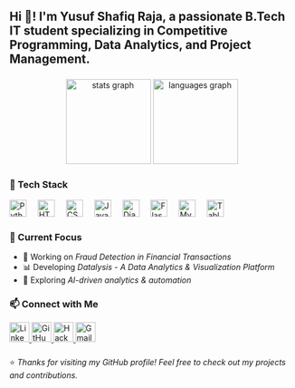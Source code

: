 <h2 align="left">Hi 👋! I'm Yusuf Shafiq Raja, a passionate B.Tech IT student specializing in Competitive Programming, Data Analytics, and Project Management.</h2>

###

<div align="center">
  <img src="https://github-readme-stats.vercel.app/api?username=YusufShafiqRaja&hide_title=false&hide_rank=false&show_icons=true&include_all_commits=true&count_private=true&disable_animations=false&theme=dracula&locale=en&hide_border=false" height="150" alt="stats graph" />
  <img src="https://github-readme-stats.vercel.app/api/top-langs?username=YusufShafiqRaja&locale=en&hide_title=false&layout=compact&card_width=320&langs_count=5&theme=dracula&hide_border=false" height="150" alt="languages graph" />
</div>

###

<h3 align="left">🔧 Tech Stack</h3>

<div align="left">
  <img src="https://cdn.jsdelivr.net/gh/devicons/devicon/icons/python/python-original.svg" height="30" alt="Python logo" />
  <img width="12" />
  <img src="https://cdn.jsdelivr.net/gh/devicons/devicon/icons/html5/html5-original.svg" height="30" alt="HTML5 logo" />
  <img width="12" />
  <img src="https://cdn.jsdelivr.net/gh/devicons/devicon/icons/css3/css3-original.svg" height="30" alt="CSS3 logo" />
  <img width="12" />
  <img src="https://cdn.jsdelivr.net/gh/devicons/devicon/icons/javascript/javascript-original.svg" height="30" alt="JavaScript logo" />
  <img width="12" />
  <img src="https://cdn.jsdelivr.net/gh/devicons/devicon/icons/django/django-original.svg" height="30" alt="Django logo" />
  <img width="12" />
  <img src="https://cdn.jsdelivr.net/gh/devicons/devicon/icons/flask/flask-original.svg" height="30" alt="Flask logo" />
  <img width="12" />
  <img src="https://cdn.jsdelivr.net/gh/devicons/devicon/icons/mysql/mysql-original.svg" height="30" alt="MySQL logo" />
  <img width="12" />
  <img src="https://cdn.jsdelivr.net/gh/devicons/devicon/icons/tableau/tableau-original.svg" height="30" alt="Tableau logo" />
</div>

###

<h3 align="left">🌱 Current Focus</h3>

- 🚀 Working on *Fraud Detection in Financial Transactions*  
- 📊 Developing *Datalysis - A Data Analytics & Visualization Platform*  
- 🤖 Exploring *AI-driven analytics & automation*  

###

<h3 align="left">📫 Connect with Me</h3>

<div align="left">
  <a href="https://linkedin.com/in/YusufShafiqRaja" target="_blank">
    <img src="https://img.shields.io/static/v1?message=LinkedIn&logo=linkedin&label=&color=0077B5&logoColor=white&labelColor=&style=for-the-badge" height="35" alt="LinkedIn logo" />
  </a>
  <a href="https://github.com/YusufShafiqRaja" target="_blank">
    <img src="https://img.shields.io/static/v1?message=GitHub&logo=github&label=&color=181717&logoColor=white&labelColor=&style=for-the-badge" height="35" alt="GitHub logo" />
  </a>
  <a href="https://www.hackerrank.com/YusufShafiqRaja" target="_blank">
    <img src="https://img.shields.io/static/v1?message=HackerRank&logo=hackerrank&label=&color=2EC866&logoColor=white&labelColor=&style=for-the-badge" height="35" alt="HackerRank logo" />
  </a>
  <a href="mailto:yusufshafiqraja@gmail.com">
    <img src="https://img.shields.io/static/v1?message=Gmail&logo=gmail&label=&color=D14836&logoColor=white&labelColor=&style=for-the-badge" height="35" alt="Gmail logo" />
  </a>
</div>

###

⭐ *Thanks for visiting my GitHub profile! Feel free to check out my projects and contributions.*
